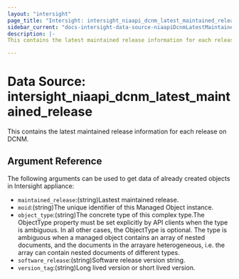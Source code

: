 ```yaml
---
layout: "intersight"
page_title: "Intersight: intersight_niaapi_dcnm_latest_maintained_release"
sidebar_current: "docs-intersight-data-source-niaapiDcnmLatestMaintainedRelease"
description: |-
This contains the latest maintained release information for each release on DCNM.

---
```


# Data Source: intersight_niaapi_dcnm_latest_maintained_release
This contains the latest maintained release information for each release on DCNM.

## Argument Reference
The following arguments can be used to get data of already created objects in Intersight appliance:
* `maintained_release`:(string)Lastest maintained release.
* `moid`:(string)The unique identifier of this Managed Object instance.
* `object_type`:(string)The concrete type of this complex type.The ObjectType property must be set explicitly by API clients when the type is ambiguous. In all other cases, the ObjectType is optional. The type is ambiguous when a managed object contains an array of nested documents, and the documents in the arrayare heterogeneous, i.e. the array can contain nested documents of different types.
* `software_release`:(string)Software release version string.
* `version_tag`:(string)Long lived version or short lived version.
